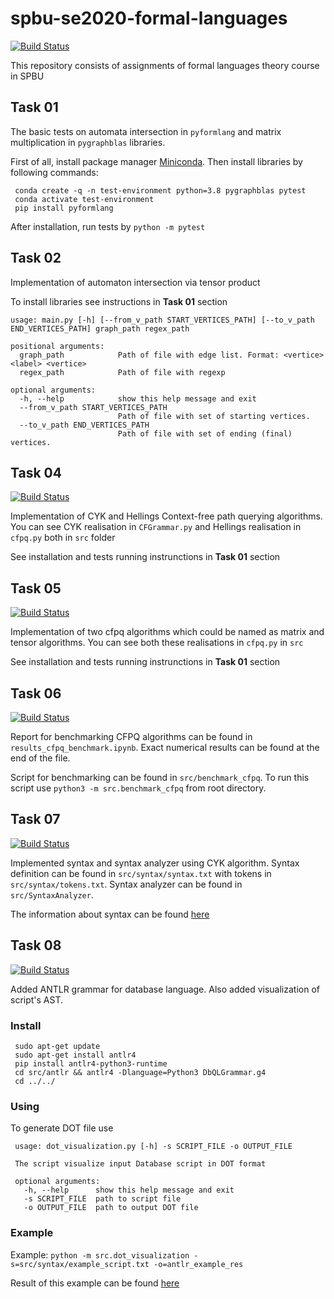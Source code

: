# spbu-se2020-formal-languages
[![Build Status](https://travis-ci.com/KanashinDmitry/spbu-se2020-formal-languages.svg?branch=master)](https://travis-ci.com/KanashinDmitry/spbu-se2020-formal-languages)

This repository consists of assignments of formal languages theory course in SPBU

## Task 01 

The basic tests on automata intersection in ```pyformlang``` and matrix multiplication in ```pygraphblas``` libraries. 

First of all, install package manager [Miniconda](https://docs.conda.io/en/latest/miniconda.html "Miniconda installation"). Then install libraries by following commands:
 ```
  conda create -q -n test-environment python=3.8 pygraphblas pytest
  conda activate test-environment
  pip install pyformlang 
 ```

After installation, run tests by ```python -m pytest``` 

## Task 02

Implementation of automaton intersection via tensor product

To install libraries see instructions in <strong>Task 01</strong> section

```
usage: main.py [-h] [--from_v_path START_VERTICES_PATH] [--to_v_path END_VERTICES_PATH] graph_path regex_path

positional arguments:
  graph_path            Path of file with edge list. Format: <vertice> <label> <vertice>
  regex_path            Path of file with regexp

optional arguments:
  -h, --help            show this help message and exit
  --from_v_path START_VERTICES_PATH
                        Path of file with set of starting vertices.
  --to_v_path END_VERTICES_PATH
                        Path of file with set of ending (final) vertices.
```

## Task 04
[![Build Status](https://travis-ci.com/KanashinDmitry/spbu-se2020-formal-languages.svg?branch=Task04)](https://travis-ci.com/KanashinDmitry/spbu-se2020-formal-languages)

Implementation of CYK and Hellings Context-free path querying algorithms.
You can see CYK realisation in `CFGrammar.py` and Hellings realisation in `cfpq.py` both in `src` folder

See installation and tests running instrunctions in <strong>Task 01</strong> section

## Task 05
[![Build Status](https://travis-ci.com/KanashinDmitry/spbu-se2020-formal-languages.svg?branch=Task05)](https://travis-ci.com/KanashinDmitry/spbu-se2020-formal-languages)

Implementation of two cfpq algorithms which could be named as matrix and tensor algorithms.
You can see both these realisations in `cfpq.py` in `src`

See installation and tests running instrunctions in <strong>Task 01</strong> section

## Task 06
[![Build Status](https://travis-ci.com/KanashinDmitry/spbu-se2020-formal-languages.svg?branch=Task06)](https://travis-ci.com/KanashinDmitry/spbu-se2020-formal-languages)

Report for benchmarking CFPQ algorithms can be found in `results_cfpq_benchmark.ipynb`. Exact numerical results can be found at the end of the file.

Script for benchmarking can be found in `src/benchmark_cfpq`. To run this script use `python3 -m src.benchmark_cfpq` from root directory.

## Task 07
[![Build Status](https://travis-ci.com/KanashinDmitry/spbu-se2020-formal-languages.svg?branch=Task07)](https://travis-ci.com/KanashinDmitry/spbu-se2020-formal-languages)

Implemented syntax and syntax analyzer using CYK algorithm. 
Syntax definition can be found in `src/syntax/syntax.txt` with tokens in `src/syntax/tokens.txt`.
Syntax analyzer can be found in `src/SyntaxAnalyzer`.

The information about syntax can be found [here](src/syntax/README.md)

## Task 08
[![Build Status](https://travis-ci.com/KanashinDmitry/spbu-se2020-formal-languages.svg?branch=Task08)](https://travis-ci.com/KanashinDmitry/spbu-se2020-formal-languages)

Added ANTLR grammar for database language. Also added visualization of script's AST.
### Install

```
 sudo apt-get update
 sudo apt-get install antlr4
 pip install antlr4-python3-runtime
 cd src/antlr && antlr4 -Dlanguage=Python3 DbQLGrammar.g4 
 cd ../../
```

### Using
To generate DOT file use
```
 usage: dot_visualization.py [-h] -s SCRIPT_FILE -o OUTPUT_FILE

 The script visualize input Database script in DOT format

 optional arguments:
   -h, --help      show this help message and exit
   -s SCRIPT_FILE  path to script file
   -o OUTPUT_FILE  path to output DOT file
```
### Example

Example: `python -m src.dot_visualization -s=src/syntax/example_script.txt -o=antlr_example_res`

Result of this example can be found [here](https://github.com/KanashinDmitry/spbu-se2020-formal-languages/blob/Task08/antlr_example_res.pdf)

